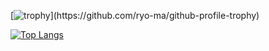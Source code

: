 [![trophy](https://github-profile-trophy.vercel.app/?username=chocho-1115&theme=onedark&rank=-?)](https://github.com/ryo-ma/github-profile-trophy)

[![Top Langs](https://github-readme-stats.vercel.app/api?username=chocho-1115&theme=transparent&hide_title=false&hide_border=true&show_icons=true&hide_rank=true)]()

<!-- [![Top Langs](https://github-readme-stats.vercel.app/api/top-langs/?username=chocho-1115&theme=transparent&hide_title=false&hide_border=true)]() -->

